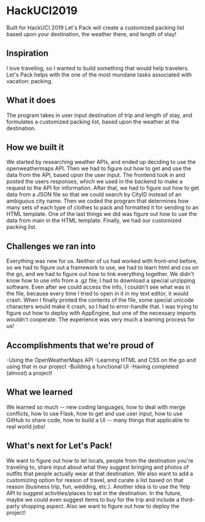 # HackUCI2019
 Built for HackUCI 2019
 Let's Pack will create a customized packing list based upon your destination, the weather there, and length of stay!

## Inspiration
I love traveling, so I wanted to build something that would help travelers. Let's Pack helps with the one of the most mundane tasks associated with vacation: packing.

## What it does
The program takes in user input destination of trip and length of stay, and formulates a customized packing list, based upon the weather at the destination. 

## How we built it
We started by researching weather APIs, and ended up deciding to use the openweathermaps API. Then we had to figure out how to get and use the data from the API, based upon the user input. The frontend took in and posted the users responses, which we used in the backend to make a request to the API for information. After that, we had to figure out how to get data from a JSON file so that we could search by CityID instead of an ambiguous city name. Then we coded the program that determines how many sets of each type of clothes to pack and formatted it for sending to an HTML template. One of the last things we did was figure out how to use the data from main in the HTML template. Finally, we had our customized packing list. 

## Challenges we ran into
Everything was new for us. Neither of us had worked with front-end before, so we had to figure out a framework to use, we had to learn html and css on the go, and we had to figure out how to link everything together. We didn't know how to use info from a .gz file; I had to download a special unzipping software. Even after we could access the info, I couldn't see what was in the file, because every time I tried to open in it in my text editor, it would crash. When I finally printed the contents of the file, some special unicode characters would make it crash, so I had to error-handle that. I was trying to figure out how to deploy with AppEngine, but one of the necessary imports wouldn't cooperate. The experience was very much a learning process for us!

## Accomplishments that we're proud of
-Using the OpenWeatherMaps API
-Learning HTML and CSS on the go and using that in our project
-Building a functional UI
-Having completed (almost) a project!

## What we learned
We learned so much -- new coding languages, how to deal with merge conflicts, how to use Flask, how to get and use user input, how to use GitHub to share code, how to build a UI -- many things that applicable to real world jobs!

## What's next for Let's Pack!
We want to figure out how to let locals, people from the destination you're traveling to, share input about what they suggest bringing and photos of outfits that people actually wear at that destination. We also want to add a customizing option for reason of travel, and curate a list based on that reason (business trip, fun, wedding, etc.). Another idea is to use the Yelp API to suggest activities/places to eat in the destination. In the future, maybe we could even suggest items to buy for the trip and include a third-party shopping aspect. Also we want to figure out how to deploy the project!
